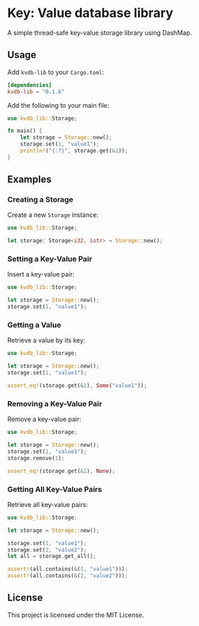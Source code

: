 # Key: Value database library

A simple thread-safe key-value storage library using DashMap.

## Usage

Add `kvdb-lib` to your `Cargo.toml`:

```toml
[dependencies]
kvdb-lib = "0.1.6"
```

Add the following to your main file:

```rust
use kvdb_lib::Storage;

fn main() {
    let storage = Storage::new();
    storage.set(1, "value1");
    println!("{:?}", storage.get(&1));
}
```

## Examples

### Creating a Storage

Create a new `Storage` instance:

```rust
use kvdb_lib::Storage;

let storage: Storage<i32, &str> = Storage::new();
```

### Setting a Key-Value Pair

Insert a key-value pair:

```rust
use kvdb_lib::Storage;

let storage = Storage::new();
storage.set(1, "value1");
```

### Getting a Value

Retrieve a value by its key:

```rust
use kvdb_lib::Storage;

let storage = Storage::new();
storage.set(1, "value1");

assert_eq!(storage.get(&1), Some("value1"));
```

### Removing a Key-Value Pair

Remove a key-value pair:

```rust
use kvdb_lib::Storage;

let storage = Storage::new();
storage.set(1, "value1");
storage.remove(1);

assert_eq!(storage.get(&1), None);
```

### Getting All Key-Value Pairs

Retrieve all key-value pairs:

```rust
use kvdb_lib::Storage;

let storage = Storage::new();

storage.set(1, "value1");
storage.set(2, "value2");
let all = storage.get_all();

assert!(all.contains(&(1, "value1")));
assert!(all.contains(&(2, "value2")));
```

## License

This project is licensed under the MIT License.